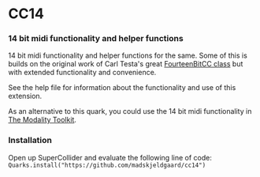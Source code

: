 # CC14

### 14 bit midi functionality and helper functions

14 bit midi functionality and helper functions for the same. Some of this is builds on the original work of Carl Testa's great [FourteenBitCC class](https://gist.github.com/carltesta/bb5065a7b92bab7673237e9cc1c9a612) but with extended functionality and convenience.

See the help file for information about the functionality and use of this extension.

As an alternative to this quark, you could use the 14 bit midi functionality in [The Modality Toolkit](https://github.com/ModalityTeam/Modality-toolkit).

### Installation

Open up SuperCollider and evaluate the following line of code:
`Quarks.install("https://github.com/madskjeldgaard/cc14")`
